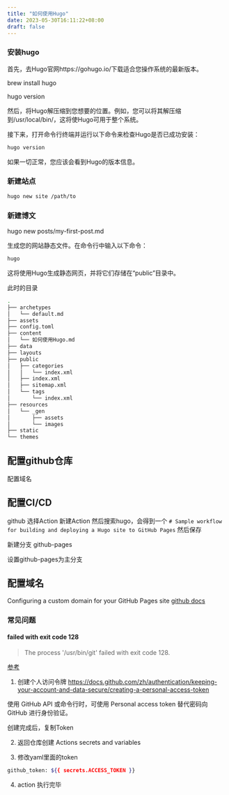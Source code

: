 ```yaml
---
title: "如何使用Hugo"
date: 2023-05-30T16:11:22+08:00
draft: false
---
```


### 安装hugo
首先，去Hugo官网https://gohugo.io/下载适合您操作系统的最新版本。

brew install hugo

hugo version 


然后，将Hugo解压缩到您想要的位置。例如，您可以将其解压缩到/usr/local/bin/，这将使Hugo可用于整个系统。

接下来，打开命令行终端并运行以下命令来检查Hugo是否已成功安装：
```bash
hugo version
```

如果一切正常，您应该会看到Hugo的版本信息。

### 新建站点
```bash
hugo new site /path/to
```
### 新建博文
hugo new posts/my-first-post.md

生成您的网站静态文件。在命令行中输入以下命令：
```bash
hugo
```
这将使用Hugo生成静态网页，并将它们存储在“public”目录中。

此时的目录
```bash
.
├── archetypes
│   └── default.md
├── assets
├── config.toml
├── content
│   └── 如何使用Hugo.md
├── data
├── layouts
├── public
│   ├── categories
│   │   └── index.xml
│   ├── index.xml
│   ├── sitemap.xml
│   └── tags
│       └── index.xml
├── resources
│   └── _gen
│       ├── assets
│       └── images
├── static
└── themes
```


## 配置github仓库

配置域名

## 配置CI/CD

github 选择Action 新建Action 然后搜索hugo，会得到一个
```# Sample workflow for building and deploying a Hugo site to GitHub Pages```
然后保存

新建分支 github-pages

设置github-pages为主分支

## 配置域名
Configuring a custom domain for your GitHub Pages site
[github docs](https://docs.github.com/en/pages/configuring-a-custom-domain-for-your-github-pages-site)


### 常见问题

#### failed with exit code 128
> The process '/usr/bin/git' failed with exit code 128.

[参考](https://blog.csdn.net/nxg0916/article/details/129063959)

1. 创建个人访问令牌
https://docs.github.com/zh/authentication/keeping-your-account-and-data-secure/creating-a-personal-access-token

使用 GitHub API 或命令行时，可使用 Personal access token 替代密码向 GitHub 进行身份验证。
 
创建完成后，复制Token

2. 返回仓库创建 Actions secrets and variables

3. 修改yaml里面的token
```bash
github_token: ${{ secrets.ACCESS_TOKEN }}
```

4. action 执行完毕

